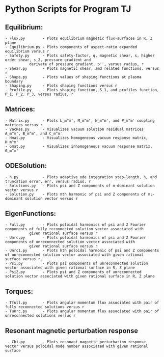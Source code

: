# Python Scripts for Program TJ


## Equilibrium:

	- Flux.py        - Plots equilibrium magnetic flux-surfaces in R, Z plane
	- Equilibrium.py - Plots components of aspect-ratio expanded equilibrium versus r
	- Safety.py      - Plots safety-factor, q, magnetic shear, s, higher order shear, s_2, pressure gradient and
	  		   derivate of pressure gradient, p'', versus radius, r
	- Shear.py       - Plots magnetic shear, amd related functions, versus r
	- Shape.py       - Plots values of shaping functions at plasma boundary
	- Shaping.py     - Plots shaping functions versus r
	- Profile.py     - Plots shaping function, S_1, and profiles function, P_1, P_2, P_3, versus radius, r

## Matrices:

	- Matrix.py      - Plots L_m^m', M_m^m', N_m^m', and P_m^m' coupling matrices versus r
	- VacRes.py      - Visualizes vacuum solution residual matrices A_m^m', B_m^m', and C_m^m'
	- Hmat.py        - Visualizes homogeneous vacuum response matrix, H_m^m'
	- Gmat.py        - Visualizes inhomogeneous vacuum response matrix, G_m^m'

## ODESolution:

	- h.py           - Plots adaptive ode integration step-length, h, and truncation error, err, versus radius, r
	- Solutions.py   - Plots psi and Z components of m-dominant solution vector versus r
	- Solution.py    - Plots mth harmonic of psi and Z components of m;-dominant solution vector versus r

## EigenFunctions:

	- Full.py        - Plots poloidal harmonics of psi and Z Fourier components of fully reconnected solution vector associated with
	  		   given rational surface versus r
	- Unrc.py        - Plots poloidal harmonics of psi and Z Fourier components of unreconnected solution vector associated with
	  		   given rational surface versus r
	- Unrc1.py       - Plots kth poloidal harmonic of psi and Z components of unreconnected solution vector associated with given rational surface versus r.
	- Psi.py         - Plots psi components of unreconnected solution vector associated with given rational surface in R, Z plane
	- PsiZ.py        - Plots psi and Z components of unreconnected solution vector associated with given rational surface in R, Z plane

## Torques:

	- Tfull.py       - Plots angular momentum flux associated with pair of fully reconnected solutions versus r
	- Tunrc.py       - Plots angular momentum flux associated with pair of unreconnected solutions versus r

## Resonant magnetic perturbation response

   	 - Chi.py        - Plots resonant magnetic perturbation response vector versus poloidal mode number associated with given rational surface